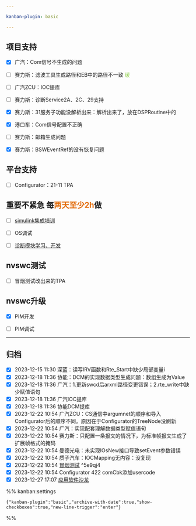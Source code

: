 ```yaml
---

kanban-plugin: basic

---
```


## 项目支持

- [x] 广汽：Com信号不生成的问题
- [ ] 赛力斯：滤波工具生成路径和EB中的路径不一致 <font color="#92d050">缓</font>
- [ ] 广汽ZCU：IOC提库
- [ ] 赛力斯：诊断Service2A、2C、29支持
- [x] 赛力斯：31服务子功能没解析出来：解析出来了，放在DSPRoutine中的
- [x] 港口车：Com信号配置不正确
- [ ] 赛力斯：邮箱生成问题
- [x] 赛力斯：BSWEventRef的没有恢复问题


## 平台支持

- [ ] Configurator：21-11 TPA


## 重要不紧急 每<font color="#e36c09">两天至少2h</font>做

- [ ] [simulink集成培训](simulink集成培训.md)
- [ ] OS调试
- [ ] [诊断模块学习、开发](诊断模块学习、开发.md)


## nvswc测试

- [ ] 冒烟测试改出来的TPA


## nvswc升级

- [x] PIM开发
- [ ] PIM调试


***

## 归档

- [x] 2023-12-15 11:30 深蓝：读写IRV函数和Rte_Start中缺少局部变量i
- [x] 2023-12-18 11:36 协能：DCM的实现数据类型生成问题：数组生成为Value
- [x] 2023-12-18 11:36 广汽：1.更新swcd后arxml路径变更错误；2.rte_write中缺少赋值语句
- [x] 2023-12-18 11:36 广汽IOC提库
- [x] 2023-12-18 11:36 协能DCM提库
- [x] 2023-12-22 10:54 广汽ZCU：CS通信中argumnet的顺序和导入Configurator后的顺序不同。原因在于Configurator的TreeNode没刷新
- [x] 2023-12-22 10:54 广汽：实现配套理解数据类型赋值语句
- [x] 2023-12-22 10:54 赛力斯：只配置一条报文的情况下，为标准帧报文生成了扩展帧格式的掩码
- [x] 2023-12-22 10:54 曼德光电：未实现IOsNew接口导致setEvent参数错误
- [x] 2023-12-22 10:54 质子汽车：IOCMapping无内容：没复现
- [x] 2023-12-22 10:54 [冒烟测试](冒烟测试.md) ^5e9qj4
- [x] 2023-12-22 10:54 Configurator 422 comCbk添加usercode
- [x] 2023-12-27 17:07 [应用软件沙龙](应用软件沙龙.md)

%% kanban:settings
```
{"kanban-plugin":"basic","archive-with-date":true,"show-checkboxes":true,"new-line-trigger":"enter"}
```
%%